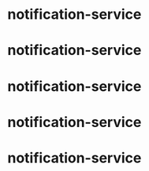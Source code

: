 # notification-service
# notification-service
# notification-service
# notification-service
# notification-service
